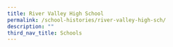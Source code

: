 ```yaml
---
title: River Valley High School
permalink: /school-histories/river-valley-high-sch/
description: ""
third_nav_title: Schools
---
```


